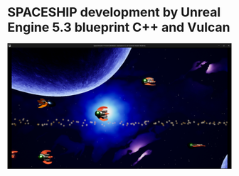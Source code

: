 # SPACESHIP development by Unreal Engine 5.3 blueprint C++ and Vulcan

![space_shooter](space_shooter_unreal.png)